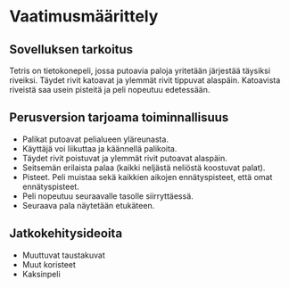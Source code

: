 # Vaatimusmäärittely
## Sovelluksen tarkoitus
Tetris on tietokonepeli, jossa putoavia paloja yritetään järjestää täysiksi riveiksi. Täydet rivit katoavat ja ylemmät rivit tippuvat alaspäin. Katoavista riveistä saa usein pisteitä ja peli nopeutuu edetessään.

## Perusversion tarjoama toiminnallisuus
- Palikat putoavat pelialueen yläreunasta.
- Käyttäjä voi liikuttaa ja käännellä palikoita.
- Täydet rivit poistuvat ja ylemmät rivit putoavat alaspäin.
- Seitsemän erilaista palaa (kaikki neljästä neliöstä koostuvat palat).
- Pisteet. Peli muistaa sekä kaikkien aikojen ennätyspisteet, että omat ennätyspisteet.
- Peli nopeutuu seuraavalle tasolle siirryttäessä.
- Seuraava pala näytetään etukäteen.

## Jatkokehitysideoita
- Muuttuvat taustakuvat
- Muut koristeet
- Kaksinpeli
